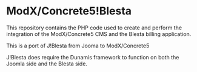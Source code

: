 # ModX/Concrete5!Blesta

This repository contains the PHP code used to create and perform the integration of the ModX/Concrete5 CMS and the Blesta billing application.

This is a port of J!Blesta from Jooma to ModX/Concrete5

J!Blesta does require the Dunamis framework to function on both the Joomla side and the Blesta side.

